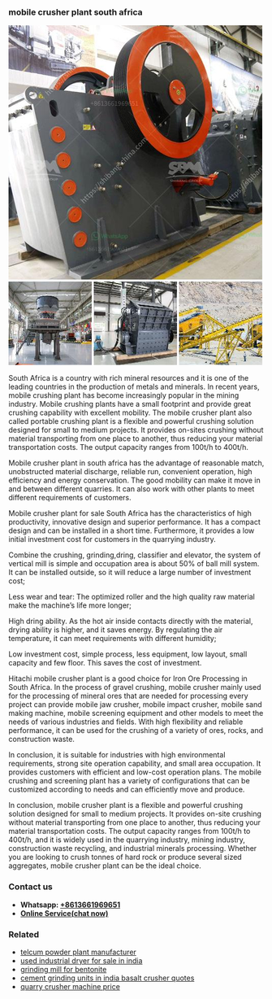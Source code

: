 <h3>mobile crusher plant south africa</h3><img src='1702950232.jpg' alt=''><p>South Africa is a country with rich mineral resources and it is one of the leading countries in the production of metals and minerals. In recent years, mobile crushing plant has become increasingly popular in the mining industry. Mobile crushing plants have a small footprint and provide great crushing capability with excellent mobility. The mobile crusher plant also called portable crushing plant is a flexible and powerful crushing solution designed for small to medium projects. It provides on-sites crushing without material transporting from one place to another, thus reducing your material transportation costs. The output capacity ranges from 100t/h to 400t/h.</p><p>Mobile crusher plant in south africa has the advantage of reasonable match, unobstructed material discharge, reliable run, convenient operation, high efficiency and energy conservation. The good mobility can make it move in and between different quarries. It can also work with other plants to meet different requirements of customers.</p><p>Mobile crusher plant for sale South Africa has the characteristics of high productivity, innovative design and superior performance. It has a compact design and can be installed in a short time. Furthermore, it provides a low initial investment cost for customers in the quarrying industry.</p><p>Combine the crushing, grinding,dring, classifier and elevator, the system of vertical mill is simple and occupation area is about 50% of ball mill system. It can be installed outside, so it will reduce a large number of investment cost;</p><p>Less wear and tear: The optimized roller and the high quality raw material make the machine’s life more longer;</p><p>High dring ability. As the hot air inside contacts directly with the material, drying ability is higher, and it saves energy. By regulating the air temperature, it can meet requirements with different humidity;</p><p>Low investment cost, simple process, less equipment, low layout, small capacity and few floor. This saves the cost of investment.</p><p>Hitachi mobile crusher plant is a good choice for Iron Ore Processing in South Africa. In the process of gravel crushing, mobile crusher mainly used for the processing of mineral ores that are needed for processing every project can provide mobile jaw crusher, mobile impact crusher, mobile sand making machine, mobile screening equipment and other models to meet the needs of various industries and fields. With high flexibility and reliable performance, it can be used for the crushing of a variety of ores, rocks, and construction waste.</p><p>In conclusion, it is suitable for industries with high environmental requirements, strong site operation capability, and small area occupation. It provides customers with efficient and low-cost operation plans. The mobile crushing and screening plant has a variety of configurations that can be customized according to needs and can efficiently move and produce.</p><p>In conclusion, mobile crusher plant is a flexible and powerful crushing solution designed for small to medium projects. It provides on-site crushing without material transporting from one place to another, thus reducing your material transportation costs. The output capacity ranges from 100t/h to 400t/h, and it is widely used in the quarrying industry, mining industry, construction waste recycling, and industrial minerals processing. Whether you are looking to crush tonnes of hard rock or produce several sized aggregates, mobile crusher plant can be the ideal choice.</p><h3>Contact us</h3><ul><li><strong>Whatsapp:&nbsp;<a href="https://wa.me/8613661969651">+8613661969651</a></strong></li><li><a href="https://swt.shibang-china.com/?git&amp;zhl&amp;mobile crusher plant south africa"><strong>Online Service(chat now)</strong></a></li></ul><h3>Related</h3><ul><li><a href='telcum powder plant manufacturer.md'>telcum powder plant manufacturer</a></li><li><a href='used industrial dryer for sale in india.md'>used industrial dryer for sale in india</a></li><li><a href='grinding mill for bentonite.md'>grinding mill for bentonite</a></li><li><a href='cement grinding units in india basalt crusher quotes.md'>cement grinding units in india basalt crusher quotes</a></li><li><a href='quarry crusher machine price.md'>quarry crusher machine price</a></li></ul>